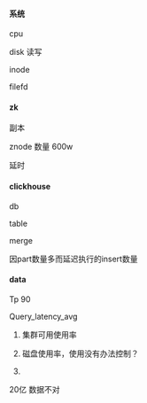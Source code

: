 #### 系统

cpu

disk 读写

inode

filefd







#### zk

副本

znode 数量  600w

延时





#### clickhouse 

db

table

merge

因part数量多而延迟执行的insert数量





#### data

Tp 90

Query_latency_avg





1. 集群可用使用率

2. 磁盘使用率，使用没有办法控制？
3. 







20亿 数据不对


